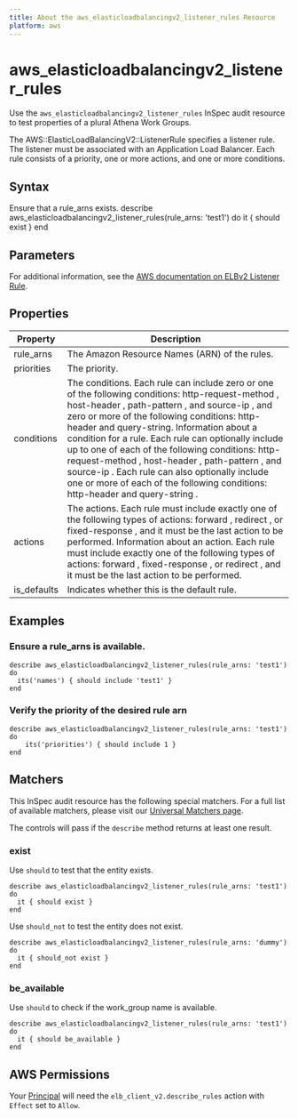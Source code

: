 ```yaml
---
title: About the aws_elasticloadbalancingv2_listener_rules Resource
platform: aws
---
```


# aws\_elasticloadbalancingv2\_listener\_rules

Use the `aws_elasticloadbalancingv2_listener_rules` InSpec audit resource to test properties of a plural Athena Work Groups.

The AWS::ElasticLoadBalancingV2::ListenerRule specifies a listener rule. The listener must be associated with an Application Load Balancer. Each rule consists of a priority, one or more actions, and one or more conditions.

## Syntax

Ensure that a rule_arns exists.
    describe aws_elasticloadbalancingv2_listener_rules(rule_arns: 'test1') do
      it { should exist }
    end

## Parameters

For additional information, see the [AWS documentation on ELBv2 Listener Rule](https://docs.aws.amazon.com/AWSCloudFormation/latest/UserGuide/aws-resource-elasticloadbalancingv2-listenerrule.html).

## Properties

| Property | Description|
| --- | --- |
| rule_arns | The Amazon Resource Names (ARN) of the rules. |
| priorities | The priority. |
| conditions | The conditions. Each rule can include zero or one of the following conditions: http-request-method , host-header , path-pattern , and source-ip , and zero or more of the following conditions: http-header and query-string. Information about a condition for a rule. Each rule can optionally include up to one of each of the following conditions: http-request-method , host-header , path-pattern , and source-ip . Each rule can also optionally include one or more of each of the following conditions: http-header and query-string . |
| actions | The actions. Each rule must include exactly one of the following types of actions: forward , redirect , or fixed-response , and it must be the last action to be performed. Information about an action. Each rule must include exactly one of the following types of actions: forward , fixed-response , or redirect , and it must be the last action to be performed. |
| is_defaults | Indicates whether this is the default rule. |

## Examples

### Ensure a rule_arns is available.
    describe aws_elasticloadbalancingv2_listener_rules(rule_arns: 'test1') do
      its('names') { should include 'test1' }
    end

### Verify the priority of the desired rule arn
    describe aws_elasticloadbalancingv2_listener_rules(rule_arns: 'test1') do
        its('priorities') { should include 1 }
    end

## Matchers

This InSpec audit resource has the following special matchers. For a full list of available matchers, please visit our [Universal Matchers page](https://www.inspec.io/docs/reference/matchers/).

The controls will pass if the `describe` method returns at least one result.

### exist

Use `should` to test that the entity exists.

    describe aws_elasticloadbalancingv2_listener_rules(rule_arns: 'test1') do
      it { should exist }
    end

Use `should_not` to test the entity does not exist.
      
    describe aws_elasticloadbalancingv2_listener_rules(rule_arns: 'dummy') do
      it { should_not exist }
    end

### be_available

Use `should` to check if the work_group name is available.

    describe aws_elasticloadbalancingv2_listener_rules(rule_arns: 'test1') do
      it { should be_available }
    end

## AWS Permissions

Your [Principal](https://docs.aws.amazon.com/IAM/latest/UserGuide/intro-structure.html#intro-structure-principal) will need the `elb_client_v2.describe_rules` action with `Effect` set to `Allow`.